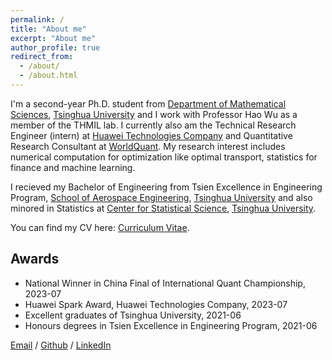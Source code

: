 ```yaml
---
permalink: /
title: "About me"
excerpt: "About me"
author_profile: true
redirect_from: 
  - /about/
  - /about.html
---
```


I'm a second-year Ph.D. student from [Department of Mathematical Sciences](https://www.math.tsinghua.edu.cn/), [Tsinghua University](https://www.tsinghua.edu.cn/) and I work with Professor Hao Wu as a member of the THMIL lab. I currently also am the Technical Research Engineer (intern) at [Huawei Technologies Company](https://www.huawei.com/) and Quantitative Research Consultant at [WorldQuant](https://www.worldquant.com/). My research interest includes numerical computation for optimization like optimal transport, statistics for finance and machine learning. 

I recieved my Bachelor of Engineering from Tsien Excellence in Engineering Program, [School of Aerospace Engineering](https://www.hy.tsinghua.edu.cn/), [Tsinghua University](https://www.tsinghua.edu.cn/) and also minored in Statistics at [Center for Statistical Science](http://www.stat.tsinghua.edu.cn/), [Tsinghua University](https://www.tsinghua.edu.cn/).

You can find my CV here: [Curriculum Vitae](../assets/Curriculum_Vitae_update.pdf).

## Awards
* National Winner in China Final of International Quant Championship, 2023-07
* Huawei Spark Award, Huawei Technologies Company, 2023-07
* Excellent graduates of Tsinghua University, 2021-06
* Honours degrees in Tsien Excellence in Engineering Program, 2021-06

[Email](cch21@mails.tsinghua.edu.cn) / [Github](https://github.com/SPCLEAN) / [LinkedIn](https://www.linkedin.com/in/chunhui-chen-9642a6268/)
